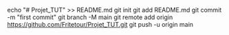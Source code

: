 echo "# Projet_TUT" >> README.md
git init
git add README.md
git commit -m "first commit"
git branch -M main
git remote add origin https://github.com/Fritetour/Projet_TUT.git
git push -u origin main
